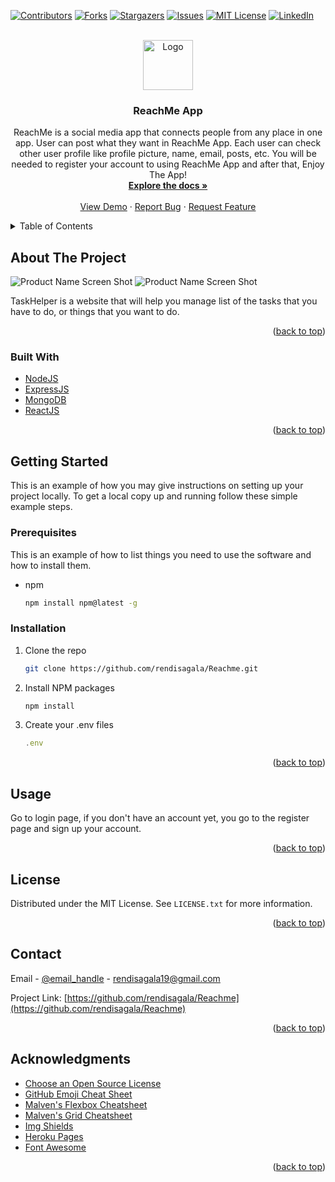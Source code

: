 <div id="top"></div>

[![Contributors][contributors-shield]][contributors-url]
[![Forks][forks-shield]][forks-url]
[![Stargazers][stars-shield]][stars-url]
[![Issues][issues-shield]][issues-url]
[![MIT License][license-shield]][license-url]
[![LinkedIn][linkedin-shield]][linkedin-url]

<!-- PROJECT LOGO -->
<br />
<div align="center">
  <a href="https://reachmeapps.herokuapp.com">
    <img src="https://img.icons8.com/carbon-copy/100/228BE6/connected.png" alt="Logo" width="80" height="80">
  </a>

<h3 align="center">ReachMe App</h3>

  <p align="center">
ReachMe is a social media app that connects people from any place in one app. User can post what they want in ReachMe App. Each user can check other user profile like profile picture, name, email, posts, etc. You will be needed to register your account to using ReachMe App and after that, Enjoy The App!    <br />
    <a href="https://github.com/rendisagala/Reachme"><strong>Explore the docs »</strong></a>
    <br />
    <br />
    <a href="https://reachmeapps.herokuapp.com">View Demo</a>
    ·
    <a href="https://github.com/rendisagala/Reachme/issues">Report Bug</a>
    ·
    <a href="https://github.com/rendisagala/Reachme/issues">Request Feature</a>
  </p>
</div>

<!-- TABLE OF CONTENTS -->
<details>
  <summary>Table of Contents</summary>
  <ol>
    <li>
      <a href="#about-the-project">About The Project</a>
      <ul>
        <li><a href="#built-with">Built With</a></li>
      </ul>
    </li>
    <li>
      <a href="#getting-started">Getting Started</a>
      <ul>
        <li><a href="#prerequisites">Prerequisites</a></li>
        <li><a href="#installation">Installation</a></li>
      </ul>
    </li>
    <li><a href="#usage">Usage</a></li>
    <li><a href="#license">License</a></li>
    <li><a href="#contact">Contact</a></li>
    <li><a href="#acknowledgments">Acknowledgments</a></li>
  </ol>
</details>

<!-- ABOUT THE PROJECT -->

## About The Project

![Product Name Screen Shot][product-screenshot]
![Product Name Screen Shot][product-screenshot2]

TaskHelper is a website that will help you manage list of the tasks that you have to do, or things that you want to do.

<p align="right">(<a href="#top">back to top</a>)</p>

### Built With

- [NodeJS](https://nodejs.org/)
- [ExpressJS](https://expressjs.com/)
- [MongoDB](https://mongodb.com/)
- [ReactJS](https://reactjs.org/)

<p align="right">(<a href="#top">back to top</a>)</p>

<!-- GETTING STARTED -->

## Getting Started

This is an example of how you may give instructions on setting up your project locally.
To get a local copy up and running follow these simple example steps.

### Prerequisites

This is an example of how to list things you need to use the software and how to install them.

- npm
  ```sh
  npm install npm@latest -g
  ```

### Installation

1. Clone the repo
   ```sh
   git clone https://github.com/rendisagala/Reachme.git
   ```
2. Install NPM packages
   ```sh
   npm install
   ```
3. Create your .env files
   ```js
   .env
   ```

<p align="right">(<a href="#top">back to top</a>)</p>

<!-- USAGE EXAMPLES -->

## Usage

Go to login page, if you don't have an account yet, you go to the register page and sign up your account.

<p align="right">(<a href="#top">back to top</a>)</p>

<!-- LICENSE -->

## License

Distributed under the MIT License. See `LICENSE.txt` for more information.

<p align="right">(<a href="#top">back to top</a>)</p>

<!-- CONTACT -->

## Contact

Email - [@email_handle](mailto:rendisagala19@gmail.com) - rendisagala19@gmail.com

Project Link: [https://github.com/rendisagala/Reachme](https://github.com/rendisagala/Reachme)

<p align="right">(<a href="#top">back to top</a>)</p>

<!-- ACKNOWLEDGMENTS -->

## Acknowledgments

- [Choose an Open Source License](https://choosealicense.com)
- [GitHub Emoji Cheat Sheet](https://www.webpagefx.com/tools/emoji-cheat-sheet)
- [Malven's Flexbox Cheatsheet](https://flexbox.malven.co/)
- [Malven's Grid Cheatsheet](https://grid.malven.co/)
- [Img Shields](https://shields.io)
- [Heroku Pages](https://geroku.com)
- [Font Awesome](https://fontawesome.com)

<p align="right">(<a href="#top">back to top</a>)</p>

<!-- MARKDOWN LINKS & IMAGES -->
<!-- https://www.markdownguide.org/basic-syntax/#reference-style-links -->

[contributors-shield]: https://img.shields.io/github/contributors/rendisagala/Reachme.svg?style=for-the-badge
[contributors-url]: https://github.com/rendisagala/Reachme/graphs/contributors
[forks-shield]: https://img.shields.io/github/forks/rendisagala/Reachme.svg?style=for-the-badge
[forks-url]: https://github.com/rendisagala/Reachme/network/members
[stars-shield]: https://img.shields.io/github/stars/rendisagala/Reachme.svg?style=for-the-badge
[stars-url]: https://github.com/rendisagala/Reachme/stargazers
[issues-shield]: https://img.shields.io/github/issues/rendisagala/Reachme.svg?style=for-the-badge
[issues-url]: https://github.com/rendisagala/Reachme/issues
[license-shield]: https://img.shields.io/github/license/rendisagala/Reachme.svg?style=for-the-badge
[license-url]: https://github.com/rendisagala/Reachme/blob/master/LICENSE.txt
[linkedin-shield]: https://img.shields.io/badge/-LinkedIn-black.svg?style=for-the-badge&logo=linkedin&colorB=555
[linkedin-url]: https://linkedin.com/in/rendi-anjuma-sagala-a3b2421b6/
[product-screenshot]: https://i.ibb.co/Vmft67P/Screenshot-2022-08-25-115250.png
[product-screenshot2]: https://i.ibb.co/k2fd4LQ/Screenshot-2022-08-25-115509.png
